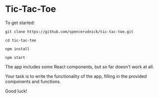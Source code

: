 # Tic-Tac-Toe

To get started:

`git clone https://github.com/spencerudnick/tic-tac-toe.git`

`cd tic-tac-toe`

`npm install`

`npm start`

The app includes some React components, but so far doesn't work at all.

Your task is to write the functionality of the app, filling in the provided components and functions.

Good luck!
